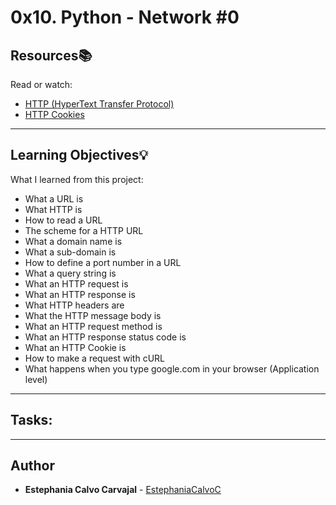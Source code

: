 # 0x10. Python - Network #0

## Resources:books:
Read or watch:
* [HTTP (HyperText Transfer Protocol)](https://intranet.hbtn.io/rltoken/vNqPD0N8vIgqJL1LnWaldQ)
* [HTTP Cookies](https://intranet.hbtn.io/rltoken/ubO0VPV2T3D77jyfc0c1Xw)

---
## Learning Objectives:bulb:
What I learned from this project:

* What a URL is
* What HTTP is
* How to read a URL
* The scheme for a HTTP URL
* What a domain name is
* What a sub-domain is
* How to define a port number in a URL
* What a query string is
* What an HTTP request is
* What an HTTP response is
* What HTTP headers are
* What the HTTP message body is
* What an HTTP request method is
* What an HTTP response status code is
* What an HTTP Cookie is
* How to make a request with cURL
* What happens when you type google.com in your browser (Application level)

---
## Tasks:

<!--
* **0. cURL body size**
  [0-body_size.sh](./0-body_size.sh): Bash script that sends a `GET` request to
    a given URL and displays the size of the response body in bytes.

* **1. cURL to the end**
  * [1-body.sh](./1-body.sh): Bash script that sends a `GET` request to a given
    URL and displays the response body for a `200` status code response.

* **2. cURL Method**
  * [2-delete.sh](./2-delete.sh): Bash script that sends a `DELETE` request to
    a given URL and displays the response body.

* **3. cURL only methods**
  * [3-methods.sh](./3-methods.sh): Bash script that displays all HTTP methods
    the server of a given URL will accept.

* **4. cURL headers**
  * [4-header.sh](./4-header.sh): Bash script that sends a `GET` request to a
    given URL with a header variable `X-HolbertonSchool-User-Id=98` and displays
      the response body.

* **5. cURL POST parameters**
  * [5-post_params.sh](./5-post_params.sh): Bash script that sends a `POST`
    request to a given URL with the variables `email=hr@holbertonschool.com` and
      `subject=I will always be here for PLD` and displays the response body.

* **6. Find a peak**
  * [6-peak.py](./6-peak.py): [Technical interview preparation] - Python
    program that finds a peak in a list of unsorted integers.
      * [6-peak.txt](./6-peak.txt): Text file containing the complexity of the
        algorithm.

* **7. Only status code**
  * [100-status_code.sh](./100-status_code.sh): Bash script that sends a `GET`
    request to a given URL without using pipes, redirections, `;`, or `&&` and
      displays the status code of the response.

* **8. cURL a JSON file**
  * [101-post_json.sh](./101-post_json.sh): Bash script that sends a JSON `POST`
    request with the contents of a provided file to a given URL, and displays the
      response body.

* **9. Catch me if you can!**
  * [102-catch_me.sh](./102-catch_me.sh): Bash script that sends a request to
    `0.0.0.0:5000/catch_me` that causes the server to respond with a message
      containing `You got me!` in the repsonse body.
-->

---

## Author
* **Estephania Calvo Carvajal** - [EstephaniaCalvoC](https://github.com/EstephaniaCalvoC)